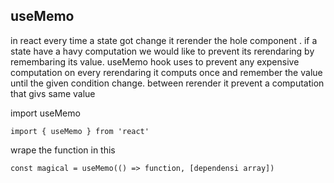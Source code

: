 ## useMemo 
in react every time a state got change it rerender the hole component . if a state have a havy computation we would like to prevent its 
rerendaring by remembaring its value.
useMemo hook uses to prevent any expensive computation on every rerendaring 
it computs once and remember the value until the given condition change.
between rerender it prevent a computation that givs same value

import useMemo
```
import { useMemo } from 'react'
```
wrape the function in this
```
const magical = useMemo(() => function, [dependensi array])
```